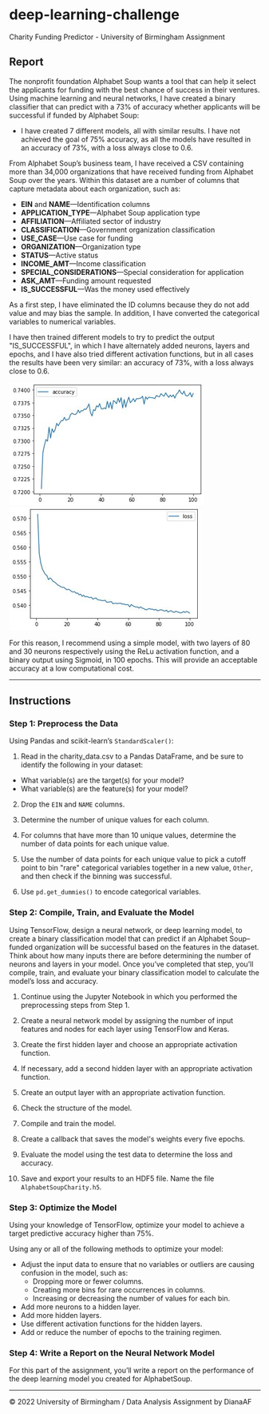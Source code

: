 # deep-learning-challenge
Charity Funding Predictor - University of Birmingham Assignment 


## Report

The nonprofit foundation Alphabet Soup wants a tool that can help it select the applicants for funding with the best chance of success in their ventures. Using machine learning and neural networks, I have created a binary classifier that can predict with a 73% of accuracy whether applicants will be successful if funded by Alphabet Soup:

* I have created 7 different models, all with similar results. I have not achieved the goal of 75% accuracy, as all the models have resulted in an accuracy of 73%, with a loss always close to 0.6. 

From Alphabet Soup’s business team, I have received a CSV containing more than 34,000 organizations that have received funding from Alphabet Soup over the years. Within this dataset are a number of columns that capture metadata about each organization, such as:

* **EIN** and **NAME**—Identification columns
* **APPLICATION_TYPE**—Alphabet Soup application type
* **AFFILIATION**—Affiliated sector of industry
* **CLASSIFICATION**—Government organization classification
* **USE_CASE**—Use case for funding
* **ORGANIZATION**—Organization type
* **STATUS**—Active status
* **INCOME_AMT**—Income classification
* **SPECIAL_CONSIDERATIONS**—Special consideration for application
* **ASK_AMT**—Funding amount requested
* **IS_SUCCESSFUL**—Was the money used effectively

As a first step, I have eliminated the ID columns because they do not add value and may bias the sample. In addition, I have converted the categorical variables to numerical variables.

I have then trained different models to try to predict the output "IS_SUCCESSFUL", in which I have alternately added neurons, layers and epochs, and I have also tried different activation functions, but in all cases the results have been very similar: an accuracy of 73%, with a loss always close to 0.6.

![Accuracy](Resources/accuracy1.JPG)
![Loss](Resources/loss1.JPG)

For this reason, I recommend using a simple model, with two layers of 80 and 30 neurons respectively using the ReLu activation function, and a binary output using Sigmoid, in 100 epochs. This will provide an acceptable accuracy at a low computational cost.


- - -


## Instructions

### Step 1: Preprocess the Data

Using Pandas and scikit-learn’s `StandardScaler()`:

1. Read in the charity_data.csv to a Pandas DataFrame, and be sure to identify the following in your dataset:
  * What variable(s) are the target(s) for your model?
  * What variable(s) are the feature(s) for your model?

2. Drop the `EIN` and `NAME` columns.

3. Determine the number of unique values for each column.

4. For columns that have more than 10 unique values, determine the number of data points for each unique value.

5. Use the number of data points for each unique value to pick a cutoff point to bin "rare" categorical variables together in a new value, `Other`, and then check if the binning was successful.

6. Use `pd.get_dummies()` to encode categorical variables.

### Step 2: Compile, Train, and Evaluate the Model

Using TensorFlow, design a neural network, or deep learning model, to create a binary classification model that can predict if an Alphabet Soup–funded organization will be successful based on the features in the dataset. Think about how many inputs there are before determining the number of neurons and layers in your model. Once you’ve completed that step, you’ll compile, train, and evaluate your binary classification model to calculate the model’s loss and accuracy.

1. Continue using the Jupyter Notebook in which you performed the preprocessing steps from Step 1.

2. Create a neural network model by assigning the number of input features and nodes for each layer using TensorFlow and Keras.

3. Create the first hidden layer and choose an appropriate activation function.

4. If necessary, add a second hidden layer with an appropriate activation function.

5. Create an output layer with an appropriate activation function.

6. Check the structure of the model.

7. Compile and train the model.

8. Create a callback that saves the model's weights every five epochs.

9. Evaluate the model using the test data to determine the loss and accuracy.

10. Save and export your results to an HDF5 file. Name the file `AlphabetSoupCharity.h5`.

### Step 3: Optimize the Model

Using your knowledge of TensorFlow, optimize your model to achieve a target predictive accuracy higher than 75%.

Using any or all of the following methods to optimize your model:

* Adjust the input data to ensure that no variables or outliers are causing confusion in the model, such as:
  * Dropping more or fewer columns.
  * Creating more bins for rare occurrences in columns.
  * Increasing or decreasing the number of values for each bin.
* Add more neurons to a hidden layer.
* Add more hidden layers.
* Use different activation functions for the hidden layers.
* Add or reduce the number of epochs to the training regimen.


### Step 4: Write a Report on the Neural Network Model

For this part of the assignment, you’ll write a report on the performance of the deep learning model you created for AlphabetSoup.

- - -

© 2022 University of Birmingham / Data Analysis Assignment by DianaAF	